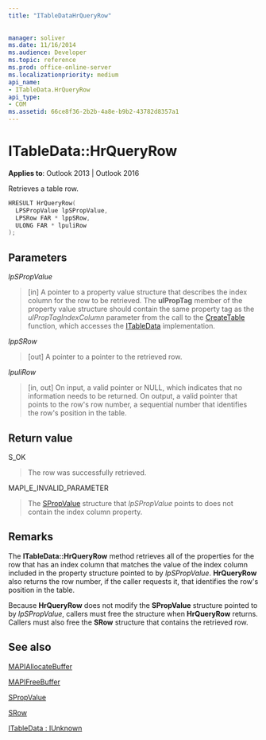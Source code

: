 ```yaml
---
title: "ITableDataHrQueryRow"
 
 
manager: soliver
ms.date: 11/16/2014
ms.audience: Developer
ms.topic: reference
ms.prod: office-online-server
ms.localizationpriority: medium
api_name:
- ITableData.HrQueryRow
api_type:
- COM
ms.assetid: 66ce8f36-2b2b-4a8e-b9b2-43782d8357a1
---
```


# ITableData::HrQueryRow

  
  
**Applies to**: Outlook 2013 | Outlook 2016 
  
Retrieves a table row.
  
```cpp
HRESULT HrQueryRow(
  LPSPropValue lpSPropValue,
  LPSRow FAR * lppSRow,
  ULONG FAR * lpuliRow
);
```

## Parameters

 _lpSPropValue_
  
> [in] A pointer to a property value structure that describes the index column for the row to be retrieved. The **ulPropTag** member of the property value structure should contain the same property tag as the  _ulPropTagIndexColumn_ parameter from the call to the [CreateTable](createtable.md) function, which accesses the [ITableData](itabledataiunknown.md) implementation. 
    
 _lppSRow_
  
> [out] A pointer to a pointer to the retrieved row. 
    
 _lpuliRow_
  
> [in, out] On input, a valid pointer or NULL, which indicates that no information needs to be returned. On output, a valid pointer that points to the row's row number, a sequential number that identifies the row's position in the table.
    
## Return value

S_OK 
  
> The row was successfully retrieved.
    
MAPI_E_INVALID_PARAMETER 
  
> The [SPropValue](spropvalue.md) structure that  _lpSPropValue_ points to does not contain the index column property. 
    
## Remarks

The **ITableData::HrQueryRow** method retrieves all of the properties for the row that has an index column that matches the value of the index column included in the property structure pointed to by  _lpSPropValue_. **HrQueryRow** also returns the row number, if the caller requests it, that identifies the row's position in the table. 
  
Because **HrQueryRow** does not modify the **SPropValue** structure pointed to by  _lpSPropValue_, callers must free the structure when **HrQueryRow** returns. Callers must also free the **SRow** structure that contains the retrieved row. 
  
## See also



[MAPIAllocateBuffer](mapiallocatebuffer.md)
  
[MAPIFreeBuffer](mapifreebuffer.md)
  
[SPropValue](spropvalue.md)
  
[SRow](srow.md)
  
[ITableData : IUnknown](itabledataiunknown.md)

